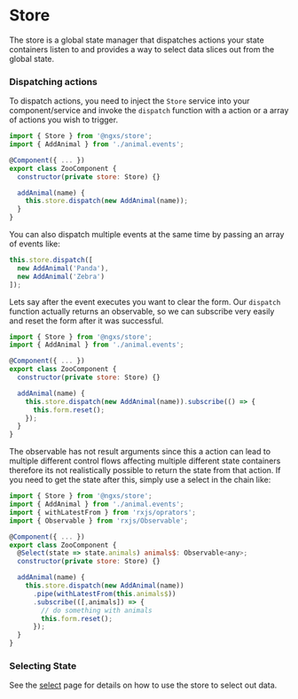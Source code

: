 # Store
The store is a global state manager that dispatches actions your state 
containers listen to and provides a way to select data slices out from
the global state.

### Dispatching actions
To dispatch actions, you need to inject the `Store` service into your component/service
and invoke the `dispatch` function with a action or a array of actions you wish to trigger.

```javascript
import { Store } from '@ngxs/store';
import { AddAnimal } from './animal.events';

@Component({ ... })
export class ZooComponent {
  constructor(private store: Store) {}

  addAnimal(name) {
    this.store.dispatch(new AddAnimal(name));
  }
}
```

You can also dispatch multiple events at the same time by passing an array of events like:

```javascript
this.store.dispatch([
  new AddAnimal('Panda'),
  new AddAnimal('Zebra')
]);
```

Lets say after the event executes you want to clear
the form. Our `dispatch` function actually returns an observable, so we can
subscribe very easily and reset the form after it was successful.

```javascript
import { Store } from '@ngxs/store';
import { AddAnimal } from './animal.events';

@Component({ ... })
export class ZooComponent {
  constructor(private store: Store) {}

  addAnimal(name) {
    this.store.dispatch(new AddAnimal(name)).subscribe(() => {
      this.form.reset();
    });
  }
}
```

The observable has not result arguments since this a action can lead
to multiple different control flows affecting multiple different state
containers therefore its not realistically possible to return the state
from that action. If you need to get the state after this, simply use a 
select in the chain like:

```javascript
import { Store } from '@ngxs/store';
import { AddAnimal } from './animal.events';
import { withLatestFrom } from 'rxjs/oprators';
import { Observable } from 'rxjs/Observable';

@Component({ ... })
export class ZooComponent {
  @Select(state => state.animals) animals$: Observable<any>;
  constructor(private store: Store) {}

  addAnimal(name) {
    this.store.dispatch(new AddAnimal(name))
      .pipe(withLatestFrom(this.animals$))
      .subscribe(([,animals]) => {
        // do something with animals
        this.form.reset();
      });
  }
}
```

### Selecting State
See the [select](select.md) page for details on how to use the store to select out data.

